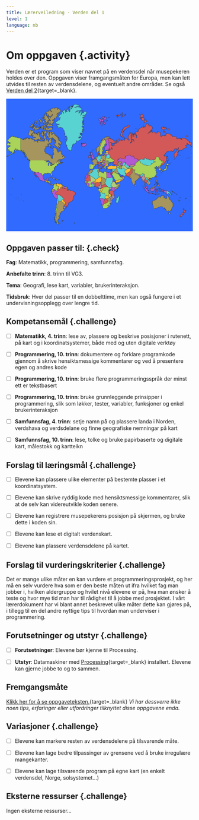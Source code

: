 ```yaml
---
title: Lærerveiledning - Verden del 1
level: 1
language: nb
---
```


# Om oppgaven {.activity}

Verden er et program som viser navnet på en verdensdel når musepekeren holdes over den. Oppgaven viser framgangsmåten for Europa, men kan lett utvides til resten av verdensdelene, og eventuelt andre områder. Se også [Verden del 2](../verden_del2/verden_del2.html){target=_blank}.

![](world-map.png)

## Oppgaven passer til: {.check}

 __Fag__: Matematikk, programmering, samfunnsfag.

__Anbefalte trinn__: 8. trinn til VG3.

__Tema__: Geografi, lese kart, variabler, brukerinteraksjon.

__Tidsbruk__: Hver del passer til en dobbelttime, men kan også fungere i et undervisningsopplegg over lengre tid.



## Kompetansemål {.challenge}

- [ ] __Matematikk, 4. trinn__: lese av, plassere og beskrive posisjoner i rutenett, på kart og i koordinatsystemer, både med og uten digitale verktøy

- [ ] __Programmering, 10. trinn__: dokumentere og forklare programkode gjennom å skrive hensiktsmessige kommentarer og ved å presentere egen og andres kode

- [ ] __Programmering, 10. trinn__: bruke flere programmeringsspråk der minst ett er tekstbasert

- [ ] __Programmering, 10. trinn__: bruke grunnleggende prinsipper i programmering, slik som løkker, tester, variabler, funksjoner og enkel brukerinteraksjon

- [ ] __Samfunnsfag, 4. trinn__: setje namn på og plassere landa i Norden, verdshava og verdsdelane og finne geografiske nemningar på kart

- [ ] __Samfunnsfag, 10. trinn__: lese, tolke og bruke papirbaserte og digitale kart, målestokk og kartteikn


## Forslag til læringsmål {.challenge}

- [ ] Elevene kan plassere ulike elementer på bestemte plasser i et koordinatsystem.

- [ ] Elevene kan skrive ryddig kode med hensiktsmessige kommentarer, slik at de selv kan videreutvikle koden senere.

- [ ] Elevene kan registrere musepekerens posisjon på skjermen, og bruke dette i koden sin.

- [ ] Elevene kan lese et digitalt verdenskart.

- [ ] Elevene kan plassere verdensdelene på kartet.



## Forslag til vurderingskriterier {.challenge}

Det er mange ulike måter en kan vurdere et programmeringsprosjekt, og her må en selv vurdere hva som er den beste måten ut ifra hvilket fag man jobber i, hvilken aldergruppe og hvilet nivå elevene er på, hva man ønsker å teste og hvor mye tid man har til rådighet til å jobbe med prosjektet. I vårt lærerdokument har vi blant annet beskrevet ulike måter dette kan gjøres på, i tillegg til en del andre nyttige tips til hvordan man underviser i programmering.


## Forutsetninger og utstyr {.challenge}

- [ ]  __Forutsetninger__: Elevene bør kjenne til Processing.

- [ ]  __Utstyr__: Datamaskiner med [Processing](https://www.processing.org/download/){target=_blank} installert. Elevene kan gjerne jobbe to og to sammen.

## Fremgangsmåte

[Klikk her for å se oppgaveteksten.](../verden_del1/verden_del1.html){target=_blank}
_Vi har dessverre ikke noen tips, erfaringer eller utfordringer tilknyttet disse oppgavene enda._


## Variasjoner {.challenge}

- [ ] Elevene kan markere resten av verdensdelene på tilsvarende måte.

- [ ] Elevene kan lage bedre tilpassinger av grensene ved å bruke irregulære mangekanter.

- [ ] Elevene kan lage tilsvarende program på egne kart (en enkelt verdensdel, Norge, solsystemet...)


## Eksterne ressurser {.challenge}

Ingen eksterne ressurser...
